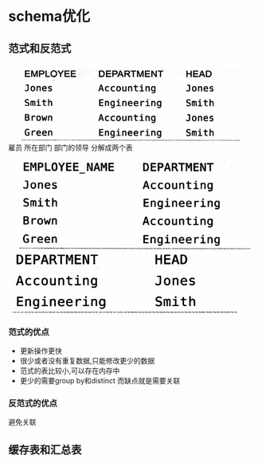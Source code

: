 # schema优化 
## 范式和反范式
![](_v_images/20190429113023787_508109766.png)
雇员  所在部门  部门的领导
分解成两个表
![](_v_images/20190429113140221_1357005182.png)
![](_v_images/20190429113150323_1534516490.png)
### 范式的优点
* 更新操作更快
* 很少或者没有重复数据,只能修改更少的数据
* 范式的表比较小,可以存在内存中
* 更少的需要group by和distinct
而缺点就是需要关联

### 反范式的优点
避免关联

## 缓存表和汇总表
